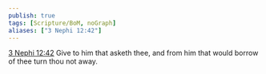 ```yaml
---
publish: true
tags: [Scripture/BoM, noGraph]
aliases: ["3 Nephi 12:42"]
---
```

[3 Nephi 12:42](https://churchofjesuschrist.org/study/scriptures/bofm/3-ne/12?lang=eng&id=p42#p42) Give to him that asketh thee, and from him that would borrow of thee turn thou not away.
